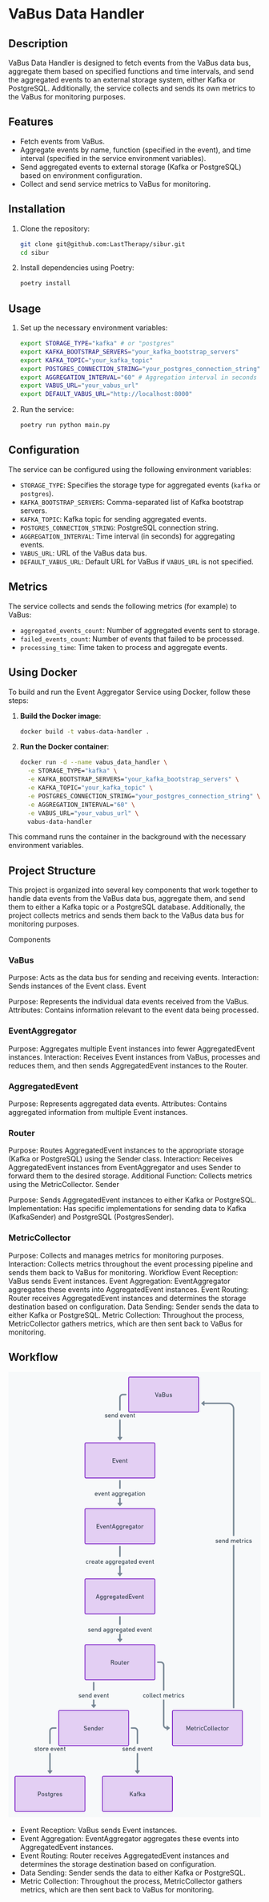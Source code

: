 # VaBus Data Handler

## Description

VaBus Data Handler is designed to fetch events from the VaBus data bus, aggregate them based on specified functions and time intervals, and send the aggregated events to an external storage system, either Kafka or PostgreSQL. Additionally, the service collects and sends its own metrics to the VaBus for monitoring purposes.

## Features

- Fetch events from VaBus.
- Aggregate events by name, function (specified in the event), and time interval (specified in the service environment variables).
- Send aggregated events to external storage (Kafka or PostgreSQL) based on environment configuration.
- Collect and send service metrics to VaBus for monitoring.

## Installation

1. Clone the repository:

    ```bash
    git clone git@github.com:LastTherapy/sibur.git
    cd sibur
    ```

2. Install dependencies using Poetry:

    ```bash
    poetry install
    ```

## Usage

1. Set up the necessary environment variables:

    ```bash
    export STORAGE_TYPE="kafka" # or "postgres"
    export KAFKA_BOOTSTRAP_SERVERS="your_kafka_bootstrap_servers"
    export KAFKA_TOPIC="your_kafka_topic"
    export POSTGRES_CONNECTION_STRING="your_postgres_connection_string"
    export AGGREGATION_INTERVAL="60" # Aggregation interval in seconds
    export VABUS_URL="your_vabus_url"
    export DEFAULT_VABUS_URL="http://localhost:8000"
    ```

2. Run the service:

    ```bash
    poetry run python main.py
    ```

## Configuration

The service can be configured using the following environment variables:

- `STORAGE_TYPE`: Specifies the storage type for aggregated events (`kafka` or `postgres`).
- `KAFKA_BOOTSTRAP_SERVERS`: Comma-separated list of Kafka bootstrap servers.
- `KAFKA_TOPIC`: Kafka topic for sending aggregated events.
- `POSTGRES_CONNECTION_STRING`: PostgreSQL connection string.
- `AGGREGATION_INTERVAL`: Time interval (in seconds) for aggregating events.
- `VABUS_URL`: URL of the VaBus data bus.
- `DEFAULT_VABUS_URL`: Default URL for VaBus if `VABUS_URL` is not specified.

## Metrics

The service collects and sends the following metrics (for example) to VaBus:

- `aggregated_events_count`: Number of aggregated events sent to storage.
- `failed_events_count`: Number of events that failed to be processed.
- `processing_time`: Time taken to process and aggregate events.

## Using Docker

To build and run the Event Aggregator Service using Docker, follow these steps:

1. **Build the Docker image**:

    ```bash
    docker build -t vabus-data-handler .
    ```

2. **Run the Docker container**:

    ```bash
    docker run -d --name vabus_data_handler \
      -e STORAGE_TYPE="kafka" \
      -e KAFKA_BOOTSTRAP_SERVERS="your_kafka_bootstrap_servers" \
      -e KAFKA_TOPIC="your_kafka_topic" \
      -e POSTGRES_CONNECTION_STRING="your_postgres_connection_string" \
      -e AGGREGATION_INTERVAL="60" \
      -e VABUS_URL="your_vabus_url" \
      vabus-data-handler
    ```

This command runs the container in the background with the necessary environment variables.

## Project Structure

This project is organized into several key components that work together to handle data events from the VaBus data bus, aggregate them, and send them to either a Kafka topic or a PostgreSQL database. Additionally, the project collects metrics and sends them back to the VaBus data bus for monitoring purposes.

Components
### VaBus

Purpose: Acts as the data bus for sending and receiving events.
Interaction: Sends instances of the Event class.
Event

Purpose: Represents the individual data events received from the VaBus.
Attributes: Contains information relevant to the event data being processed.
### EventAggregator

Purpose: Aggregates multiple Event instances into fewer AggregatedEvent instances.
Interaction: Receives Event instances from VaBus, processes and reduces them, and then sends AggregatedEvent instances to the Router.
### AggregatedEvent

Purpose: Represents aggregated data events.
Attributes: Contains aggregated information from multiple Event instances.
### Router

Purpose: Routes AggregatedEvent instances to the appropriate storage (Kafka or PostgreSQL) using the Sender class.
Interaction: Receives AggregatedEvent instances from EventAggregator and uses Sender to forward them to the desired storage.
Additional Function: Collects metrics using the MetricCollector.
Sender

Purpose: Sends AggregatedEvent instances to either Kafka or PostgreSQL.
Implementation: Has specific implementations for sending data to Kafka (KafkaSender) and PostgreSQL (PostgresSender).
### MetricCollector

Purpose: Collects and manages metrics for monitoring purposes.
Interaction: Collects metrics throughout the event processing pipeline and sends them back to VaBus for monitoring.
Workflow
Event Reception: VaBus sends Event instances.
Event Aggregation: EventAggregator aggregates these events into AggregatedEvent instances.
Event Routing: Router receives AggregatedEvent instances and determines the storage destination based on configuration.
Data Sending: Sender sends the data to either Kafka or PostgreSQL.
Metric Collection: Throughout the process, MetricCollector gathers metrics, which are then sent back to VaBus for monitoring.

## Workflow

![Alt text](img/classes.png)

- Event Reception: VaBus sends Event instances.
- Event Aggregation: EventAggregator aggregates these events into AggregatedEvent instances.
- Event Routing: Router receives AggregatedEvent instances and determines the storage destination based on configuration.
- Data Sending: Sender sends the data to either Kafka or PostgreSQL.
- Metric Collection: Throughout the process, MetricCollector gathers metrics, which are then sent back to VaBus for monitoring.